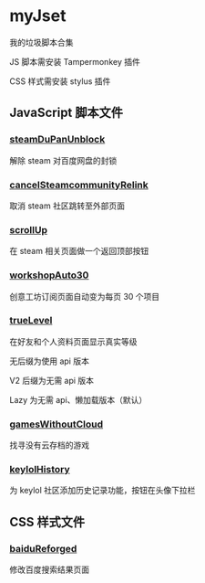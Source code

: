 # myJset

我的垃圾脚本合集

JS 脚本需安装 Tampermonkey 插件

CSS 样式需安装 stylus 插件

## JavaScript 脚本文件

### [steamDuPanUnblock](https://github.com/swhoro/myJset/raw/master/steamDuPanUnblock.user.js)

解除 steam 对百度网盘的封锁

### [cancelSteamcommunityRelink](https://github.com/swhoro/myJset/raw/master/cancelSteamcommunityRelink.user.js)

取消 steam 社区跳转至外部页面

### [scrollUp](https://github.com/swhoro/myJset/raw/master/scrollUp.user.js)

在 steam 相关页面做一个返回顶部按钮

### [workshopAuto30](https://github.com/swhoro/myJset/raw/master/workshopAuto30.user.js)

创意工坊订阅页面自动变为每页 30 个项目

### [trueLevel](https://github.com/swhoro/myJset/raw/master/trueLevelLazy.user.js)

在好友和个人资料页面显示真实等级

无后缀为使用 api 版本

V2 后缀为无需 api 版本

Lazy 为无需 api、懒加载版本（默认）

### [gamesWithoutCloud](https://github.com/swhoro/myJset/raw/master/gamesWithoutCloud.user.js)

找寻没有云存档的游戏

### [keylolHistory](https://github.com/swhoro/myJset/raw/master/keylolHistory.user.js)

为 keylol 社区添加历史记录功能，按钮在头像下拉栏

## CSS 样式文件

### [baiduReforged](https://github.com/swhoro/myJset/raw/master/baidu.user.css)

修改百度搜索结果页面
